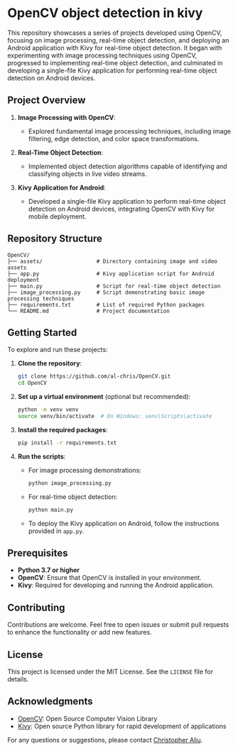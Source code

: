 # OpenCV object detection in kivy

This repository showcases a series of projects developed using OpenCV, focusing on image processing, real-time object detection, and deploying an Android application with Kivy for real-time object detection.
It began with experimenting with image processing techniques using OpenCV, progressed to implementing real-time object detection, and culminated in developing a single-file Kivy application for performing real-time object detection on Android devices.

## Project Overview

1. **Image Processing with OpenCV**:
   - Explored fundamental image processing techniques, including image filtering, edge detection, and color space transformations.

2. **Real-Time Object Detection**:
   - Implemented object detection algorithms capable of identifying and classifying objects in live video streams.

3. **Kivy Application for Android**:
   - Developed a single-file Kivy application to perform real-time object detection on Android devices, integrating OpenCV with Kivy for mobile deployment.

## Repository Structure

```
OpenCV/
├── assets/                 # Directory containing image and video assets
├── app.py                  # Kivy application script for Android deployment
├── main.py                 # Script for real-time object detection
├── image_processing.py     # Script demonstrating basic image processing techniques
├── requirements.txt        # List of required Python packages
└── README.md               # Project documentation
```

## Getting Started

To explore and run these projects:

1. **Clone the repository**:

   ```bash
   git clone https://github.com/al-chris/OpenCV.git
   cd OpenCV
   ```

2. **Set up a virtual environment** (optional but recommended):

   ```bash
   python -m venv venv
   source venv/bin/activate  # On Windows: venv\Scripts\activate
   ```

3. **Install the required packages**:

   ```bash
   pip install -r requirements.txt
   ```

4. **Run the scripts**:

   - For image processing demonstrations:

     ```bash
     python image_processing.py
     ```

   - For real-time object detection:

     ```bash
     python main.py
     ```

   - To deploy the Kivy application on Android, follow the instructions provided in `app.py`.

## Prerequisites

- **Python 3.7 or higher**
- **OpenCV**: Ensure that OpenCV is installed in your environment.
- **Kivy**: Required for developing and running the Android application.

## Contributing

Contributions are welcome. Feel free to open issues or submit pull requests to enhance the functionality or add new features.

## License

This project is licensed under the MIT License. See the `LICENSE` file for details.

## Acknowledgments

- [OpenCV](https://opencv.org/): Open Source Computer Vision Library
- [Kivy](https://kivy.org/): Open source Python library for rapid development of applications

For any questions or suggestions, please contact [Christopher Aliu](https://github.com/al-chris). 

